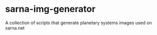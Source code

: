 # sarna-img-generator
A collection of scripts that generate planetary systems images used on sarna.net
